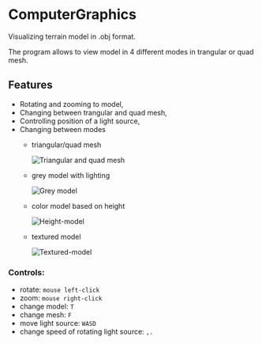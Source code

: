 # ComputerGraphics
Visualizing terrain model in .obj format.

The program allows to view model in 4 different modes in trangular or quad mesh.


## Features
 * Rotating and zooming to model,
 * Changing between trangular and quad mesh,
 * Controlling position of a light source,
 * Changing between modes
   *   triangular/quad mesh
   
       ![Triangular and quad mesh][mesh]

   *   grey model with lighting
  
       ![Grey model][grey]
     
   *   color model based on height
  
       ![Height-model][color]
       
   *   textured model
  
       ![Textured-model][texture]


### Controls:
* rotate:  `mouse left-click`
* zoom:  `mouse right-click`
* change model:  `T`
* change mesh:  `F`
* move light source:  `WASD`
* change speed of rotating light source:  `,.`


[mesh]: https://github.com/PiotrZycki/ComputerGraphics/assets/96142056/04661012-bd48-4f24-90f4-10eec9939982
[grey]: https://github.com/PiotrZycki/ComputerGraphics/assets/96142056/f3ff9d36-5b75-4df5-9dbd-1f6db9eb6fff
[color]: https://github.com/PiotrZycki/ComputerGraphics/assets/96142056/2626eeb3-7bbe-43f1-85b8-a5da56cf4ef3
[texture]: https://github.com/PiotrZycki/ComputerGraphics/assets/96142056/8f60040b-e363-4ee6-8957-e84a4aac54b5
